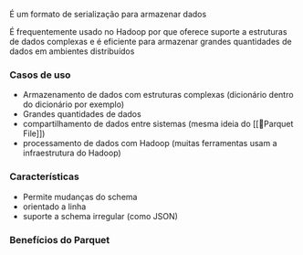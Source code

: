 
É um formato de serialização para armazenar dados

É frequentemente usado no Hadoop por que oferece suporte a estruturas de dados complexas e é eficiente para armazenar grandes quantidades de dados em ambientes distribuídos 

### Casos de uso
- Armazenamento de dados com estruturas complexas (dicionário dentro do dicionário por exemplo)
- Grandes quantidades de dados
- compartilhamento de dados entre sistemas (mesma ideia do [[📄Parquet File]])
- processamento de dados com Hadoop (muitas ferramentas usam a infraestrutura do Hadoop)
### Características

- Permite mudanças do schema
- orientado a linha
- suporte a schema irregular (como JSON)

### Benefícios do Parquet